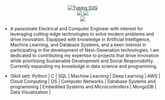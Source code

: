 <p align="center">
<a href="https://github.com/SujanSuryaKonda">
    <img src="https://readme-typing-svg.demolab.com?font=Georgia&size=18&duration=2000&pause=100&multiline=true&width=500&height=80&lines=Sujan+Surya+Konda;Computer+and+Electrical+Engineer+%7C+B.Tech+Student+%7C;AI+%7C+ML+%7C+DL+%7C+Data+Science" alt="Typing SVG" />
</a>
<br/>
<a href="https://www.linkedin.com/in/sujan-surya-4863921bb">
    <img src="https://img.shields.io/badge/-Linkedin-blue?style=flat-square&logo=linkedin">
</a>
<a href="mailto:sujanreddykonda@gmail.com">
    <img src="https://img.shields.io/badge/-Email-red?style=flat-square&logo=gmail&logoColor=white">
</a>
<br/> 


<a href="https://github.com/SujanSuryaKonda">
    <img src="https://github-stats-alpha.vercel.app/api?username=SujanSuryaKonda&cc=22272e&tc=37BCF6&ic=fff&bc=0000">
</a>

</p>


* A passionate Electrical and Computer Engineer with interest for leveraging cutting-edge technologies to solve modern problems and drive innovation. Equipped with knowledge in Artificial Intelligence, Machine Learning, and Database Systems, and a keen interest in participating in the development of Next-Generation technologies. I am dedicated to contributing my expertise to projects that drive innovation while prioritising Sustainable Development and Social Responsibility.
Currently expanding my knowledge in data science and programming.
</p>

* (Skill set): Python | C | SQL | Machine Learning | Deep Learning | AWS | Cloud Computing | OS | Computer Networks | Database Systems and programming | Embedded Systems and Microcontrollers | MongoDB | Data Visualization |
